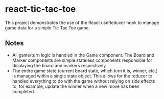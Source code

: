 # react-tic-tac-toe

This project demonstrates the use of the React useReducer hook to manage game data for a simple Tic Tac Toe game.

## Notes

* All game/turn logic is handled in the Game component. The Board and Marker components are simple stateless components responsible for displaying the board and markers respectively.
* The entire game state (current board state, which turn it is, winner, etc.) is managed within a single state object. This allows for the reducer to handled everything to do with the game without relying on side effects to, for example, update the winner when a new move has been completed.
